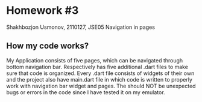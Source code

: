 # Homework #3
Shakhbozjon Usmonov, 2110127, JSE05
Navigation in pages

## How my code works?

My Application consists of five pages, which can be navigated through bottom 
navigation bar. Respectively has five additional .dart files to make sure that
code is organized.
Every .dart file consists of widgets of their own and the project also have main.dart
file in which code is written to properly work with navigation bar widget and pages.
The should NOT be unexpected bugs or errors in the code since I have tested it on my emulator.


